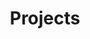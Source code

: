 ---
layout: archive
permalink: /project_pages/
title: "Projects"
author_profile: true
header: 
    image: "/image/zion.jpg"
---